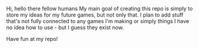 Hi, hello there fellow humans
My main goal of creating this repo is simply to store my ideas for my future games, but not only that.
I plan to add stuff that's not fully connected to any games I'm making or simply things I have no idea how to use - but I guess they exist now.

Have fun at my repo!
